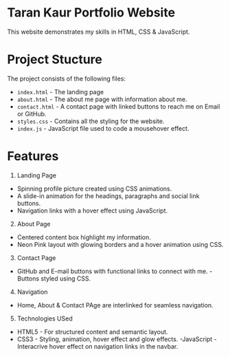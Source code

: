 # Taran Kaur Portfolio Website

This website demonstrates my skills in HTML, CSS & JavaScript.

# Project Stucture

The project consists of the following files:

- `index.html` - The landing page
- `about.html` - The about me page with information about me.
- `contact.html` - A contact page with linked buttons to reach me on Email or GitHub.
- `styles.css` - Contains all the styling for the website.
- `index.js` - JavaScript file used to code a mousehover effect.


# Features

1. Landing Page 
- Spinning profile picture created using CSS animations.
- A slide-in animation for the headings, paragraphs and social link buttons.
- Navigation links with a hover effect using JavaScript.


2. About Page
- Centered content box highlight my information.
- Neon Pink layout with glowing borders and a hover animation using CSS.

3. Contact Page
- GitHub and E-mail buttons with functional links to connect with me.
-Buttons styled using CSS.

4. Navigation 
- Home, About & Contact PAge are interlinked for seamless navigation.

5. Technologies USed
- HTML5 - For structured content and semantic layout.
- CSS3 - Styling, animation, hover effect and glow effects.
-JavaScript - Interacrive hover effect on navigation links in the navbar.


